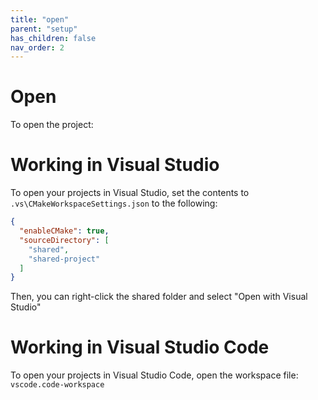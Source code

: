 ```yaml
---
title: "open"
parent: "setup"
has_children: false
nav_order: 2
---
```


# Open

To open the project:

# Working in Visual Studio

To open your projects in Visual Studio, set the contents to `.vs\CMakeWorkspaceSettings.json` to the following:

```json
{
  "enableCMake": true,
  "sourceDirectory": [
    "shared",
    "shared-project"
  ]
}
```

Then, you can right-click the shared folder and select "Open with Visual Studio"

# Working in Visual Studio Code

To open your projects in Visual Studio Code, open the workspace file: `vscode.code-workspace`
